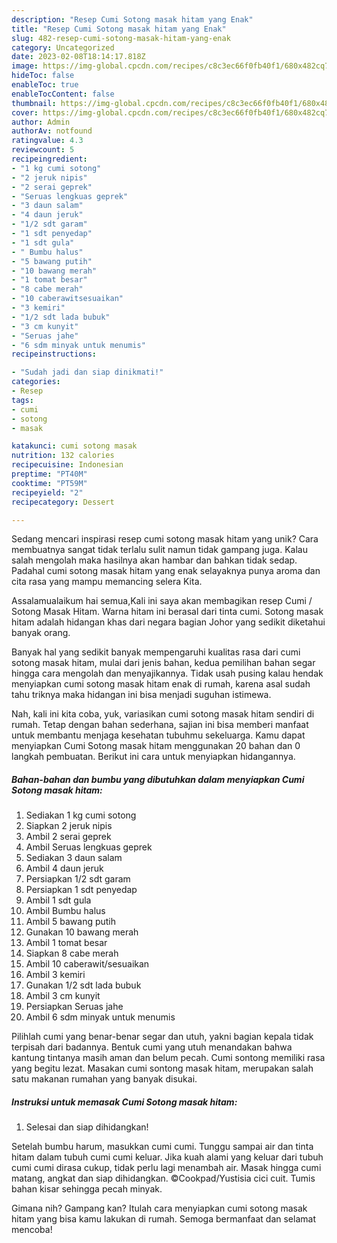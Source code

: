 ```yaml
---
description: "Resep Cumi Sotong masak hitam yang Enak"
title: "Resep Cumi Sotong masak hitam yang Enak"
slug: 482-resep-cumi-sotong-masak-hitam-yang-enak
category: Uncategorized
date: 2023-02-08T18:14:17.818Z
image: https://img-global.cpcdn.com/recipes/c8c3ec66f0fb40f1/680x482cq70/cumi-sotong-masak-hitam-foto-resep-utama.jpg
hideToc: false
enableToc: true
enableTocContent: false
thumbnail: https://img-global.cpcdn.com/recipes/c8c3ec66f0fb40f1/680x482cq70/cumi-sotong-masak-hitam-foto-resep-utama.jpg
cover: https://img-global.cpcdn.com/recipes/c8c3ec66f0fb40f1/680x482cq70/cumi-sotong-masak-hitam-foto-resep-utama.jpg
author: Admin
authorAv: notfound
ratingvalue: 4.3
reviewcount: 5
recipeingredient:
- "1 kg cumi sotong"
- "2 jeruk nipis"
- "2 serai geprek"
- "Seruas lengkuas geprek"
- "3 daun salam"
- "4 daun jeruk"
- "1/2 sdt garam"
- "1 sdt penyedap"
- "1 sdt gula"
- " Bumbu halus"
- "5 bawang putih"
- "10 bawang merah"
- "1 tomat besar"
- "8 cabe merah"
- "10 caberawitsesuaikan"
- "3 kemiri"
- "1/2 sdt lada bubuk"
- "3 cm kunyit"
- "Seruas jahe"
- "6 sdm minyak untuk menumis"
recipeinstructions:

- "Sudah jadi dan siap dinikmati!"
categories:
- Resep
tags:
- cumi
- sotong
- masak

katakunci: cumi sotong masak 
nutrition: 132 calories
recipecuisine: Indonesian
preptime: "PT40M"
cooktime: "PT59M"
recipeyield: "2"
recipecategory: Dessert

---
```





Sedang mencari inspirasi resep cumi sotong masak hitam yang unik? Cara membuatnya sangat tidak terlalu sulit namun tidak gampang juga. Kalau salah mengolah maka hasilnya akan hambar dan bahkan tidak sedap. Padahal cumi sotong masak hitam yang enak selayaknya punya aroma dan cita rasa yang mampu memancing selera Kita.





Assalamualaikum hai semua,Kali ini saya akan membagikan resep Cumi / Sotong Masak Hitam. Warna hitam ini berasal dari tinta cumi. Sotong masak hitam adalah hidangan khas dari negara bagian Johor yang sedikit diketahui banyak orang.

Banyak hal yang sedikit banyak mempengaruhi kualitas rasa dari cumi sotong masak hitam, mulai dari jenis bahan, kedua pemilihan bahan segar hingga cara mengolah dan menyajikannya. Tidak usah pusing kalau hendak menyiapkan cumi sotong masak hitam enak di rumah, karena asal sudah tahu triknya maka hidangan ini bisa menjadi suguhan istimewa.






Nah, kali ini kita coba, yuk, variasikan cumi sotong masak hitam sendiri di rumah. Tetap dengan bahan sederhana, sajian ini bisa memberi manfaat untuk membantu menjaga kesehatan tubuhmu sekeluarga. Kamu dapat menyiapkan Cumi Sotong masak hitam menggunakan 20 bahan dan 0 langkah pembuatan. Berikut ini cara untuk menyiapkan hidangannya.

<!--inarticleads1-->

##### Bahan-bahan dan bumbu yang dibutuhkan dalam menyiapkan Cumi Sotong masak hitam:

1. Sediakan 1 kg cumi sotong
1. Siapkan 2 jeruk nipis
1. Ambil 2 serai geprek
1. Ambil Seruas lengkuas geprek
1. Sediakan 3 daun salam
1. Ambil 4 daun jeruk
1. Persiapkan 1/2 sdt garam
1. Persiapkan 1 sdt penyedap
1. Ambil 1 sdt gula
1. Ambil  Bumbu halus
1. Ambil 5 bawang putih
1. Gunakan 10 bawang merah
1. Ambil 1 tomat besar
1. Siapkan 8 cabe merah
1. Ambil 10 caberawit/sesuaikan
1. Ambil 3 kemiri
1. Gunakan 1/2 sdt lada bubuk
1. Ambil 3 cm kunyit
1. Persiapkan Seruas jahe
1. Ambil 6 sdm minyak untuk menumis


Pilihlah cumi yang benar-benar segar dan utuh, yakni bagian kepala tidak terpisah dari badannya. Bentuk cumi yang utuh menandakan bahwa kantung tintanya masih aman dan belum pecah. Cumi sontong memiliki rasa yang begitu lezat. Masakan cumi sontong masak hitam, merupakan salah satu makanan rumahan yang banyak disukai. 

<!--inarticleads2-->

##### Instruksi untuk memasak Cumi Sotong masak hitam:


1. Selesai dan siap dihidangkan!

Setelah bumbu harum, masukkan cumi cumi. Tunggu sampai air dan tinta hitam dalam tubuh cumi cumi keluar. Jika kuah alami yang keluar dari tubuh cumi cumi dirasa cukup, tidak perlu lagi menambah air. Masak hingga cumi matang, angkat dan siap dihidangkan. ©Cookpad/Yustisia cici cuit. Tumis bahan kisar sehingga pecah minyak. 

Gimana nih? Gampang kan? Itulah cara menyiapkan cumi sotong masak hitam yang bisa kamu lakukan di rumah. Semoga bermanfaat dan selamat mencoba!
